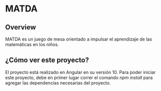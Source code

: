 # MATDA
## Overview

MATDA es un juego de mesa orientado a impulsar el aprendizaje de las matemáticas en los niños.

## ¿Cómo ver este proyecto?

El proyecto está realizado en Angular en su versión 10. Para poder iniciar este proyecto, debe en primer lugar correr el comando *npm install* para agregar las dependencias necesarias del proyecto.
